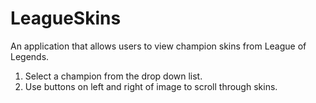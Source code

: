 # LeagueSkins
An application that allows users to view champion skins from League of Legends.

1. Select a champion from the drop down list.
2. Use buttons on left and right of image to scroll through skins.
